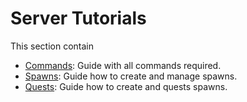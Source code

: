 # Server Tutorials

This section contain 

* [Commands](./000.md): Guide with all commands required.
* [Spawns](): Guide how to create and manage spawns.
* [Quests](): Guide how to create and quests spawns.